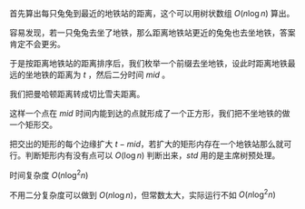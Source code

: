 首先算出每只兔兔到最近的地铁站的距离，这个可以用树状数组 $O(n\log n)$ 算出。

容易发现，若一只兔兔去坐了地铁，那么距离地铁站更近的兔兔也去坐地铁，答案肯定不会更劣。

于是按距离地铁站的距离排序后，我们枚举一个前缀去坐地铁，设此时距离地铁最远的坐地铁的距离为 $t$ ，然后二分时间 $mid$ 。

我们把曼哈顿距离转成切比雪夫距离。

这样一个点在 $mid$ 时间内能到达的点就形成了一个正方形，我们把不坐地铁的做一个矩形交。

把交出的矩形的每个边缘扩大 $t-mid$，若扩大的矩形内存在一个地铁站那么就可行。判断矩形内有没有点可以 $O(\log n)$ 判断出来，$std$ 用的是主席树预处理。

时间复杂度 $O(n\log^2n)$

不用二分复杂度可以做到 $O(n\log n)$，但常数太大，实际运行不如 $O(n\log^2 n)$

